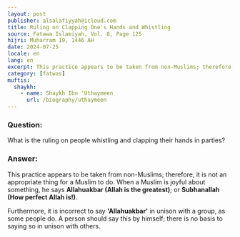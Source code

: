 ```yaml
---
layout: post
publisher: alsalafiyyah@icloud.com
title: Ruling on Clapping One's Hands and Whistling
source: Fatawa Islamiyah, Vol. 8, Page 125
hijri: Muharram 19, 1446 AH
date: 2024-07-25
locale: en
lang: en
excerpt: This practice appears to be taken from non-Muslims; therefore, it is not an appropriate thing for a Muslim to do.
category: [fatwas]
muftis:
  shaykh: 
    - name: Shaykh Ibn 'Uthaymeen
      url: /biography/uthaymeen
---
```


### Question:
What is the ruling on people whistling and clapping their hands in parties?

### Answer:
This practice appears to be taken from non-Muslims; therefore, it is not an appropriate thing for a Muslim to do. When a Muslim is joyful about something, he says **Allahuakbar (Allah is the greatest)**; or **Subhanallah (How perfect Allah is!)**. 

Furthermore, it is incorrect to say **'Allahuakbar'** in unison with a group, as some people do. A person should say this by himself; there is no basis to saying so in unison with others.
